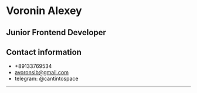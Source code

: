# Voronin Alexey

## Junior Frontend Developer

## Contact information

- +89133769534
- avoronsib@gmail.com
- telegram: @cantintospace

---
